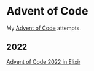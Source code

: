 # Advent of Code

My [Advent of Code](https://adventofcode.com) attempts.

## 2022

[Advent of Code 2022 in Elixir](2022)
